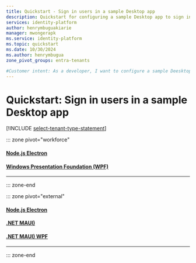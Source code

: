 ```yaml
---
title: Quickstart - Sign in users in a sample Desktop app
description: Quickstart for configuring a sample Desktop app to sign in employees or customers with Microsoft identity platform.
services: identity-platform
author: henrymbuguakiarie
manager: mwongerapk
ms.service: identity-platform
ms.topic: quickstart
ms.date: 10/30/2024
ms.author: henrymbugua
zone_pivot_groups: entra-tenants

#Customer intent: As a developer, I want to configure a sample Deesktop app so that I can sign in my employees or customers by using Microsoft identity platform.
---
```


# Quickstart: Sign in users in a sample Desktop app

[!INCLUDE [select-tenant-type-statement](./includes/select-tenant-type-statement.md)]

::: zone pivot="workforce"

#### [Node.js Electron](#tab/node-js-workforce)


#### [Windows Presentation Foundation (WPF)](#tab/wpf-workforce)

---

::: zone-end 

::: zone pivot="external"

#### [Node.js Electron](#tab/node-js-external)


#### [.NET MAUI)](#tab/wpfdotnet-maui-external)


#### [.NET MAUI) WPF](#tab/wpfdotnet-wpf-external)

---

::: zone-end 
